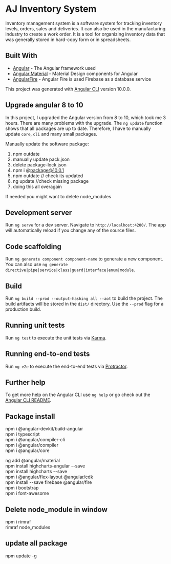 # AJ Inventory System

Inventory management system is a software system for tracking inventory levels, orders, sales and deliveries. It can also be used in the manufacturing industry to create a work order. It is a tool for organizing inventory data that was generally stored in hard-copy form or in spreadsheets.

## Built With

* [Angular](https://angular.io/) - The Angular framework used
* [Angular Material](https://material.angular.io/) - Material Design components for Angular
* [AngularFire](https://github.com/angular/angularfire/) - Angular Fire is used Firebase as a database service


This project was generated with [Angular CLI](https://github.com/angular/angular-cli) version 10.0.0.

## Upgrade angular 8 to 10
In this project, I upgraded the Angular version from 8 to 10, which took me 3 hours.
There are many problems with the upgrade. The `ng update` function shows that all packages are up to date. Therefore, I have to manually update `core`, `cli` and many small packages.

Manually update the software package:
1. npm outdate  
2. manually update pack.json  
3. delete package-lock.json  
4. npm i @package@10.0.1  
5. npm outdate // check its updated  
6. ng update //check missing package  
7. doing this all overagain  

If needed you might want to delete node_modules  


## Development server

Run `ng serve` for a dev server. Navigate to `http://localhost:4200/`. The app will automatically reload if you change any of the source files.

## Code scaffolding

Run `ng generate component component-name` to generate a new component. You can also use `ng generate directive|pipe|service|class|guard|interface|enum|module`.

## Build

Run `ng build --prod --output-hashing all --aot` to build the project. The build artifacts will be stored in the `dist/` directory. Use the `--prod` flag for a production build.

## Running unit tests

Run `ng test` to execute the unit tests via [Karma](https://karma-runner.github.io).

## Running end-to-end tests

Run `ng e2e` to execute the end-to-end tests via [Protractor](http://www.protractortest.org/).

## Further help

To get more help on the Angular CLI use `ng help` or go check out the [Angular CLI README](https://github.com/angular/angular-cli/blob/master/README.md).

## Package install

npm i @angular-devkit/build-angular  
npm i typescript  
npm i @angular/compiler-cli  
npm i @angular/compiler  
npm i @angular/core  

ng add @angular/material  
npm install highcharts-angular --save  
npm install highcharts --save  
npm i @angular/flex-layout @angular/cdk  
npm install --save firebase @angular/fire  
npm i bootstrap  
npm i font-awesome  


##  Delete node_module in window
npm i rimraf  
rimraf node_modules

## update all package
npm update -g
